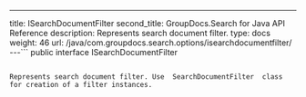 ---
title: ISearchDocumentFilter
second_title: GroupDocs.Search for Java API Reference
description: Represents search document filter.
type: docs
weight: 46
url: /java/com.groupdocs.search.options/isearchdocumentfilter/
---```
public interface ISearchDocumentFilter
```

Represents search document filter. Use  SearchDocumentFilter  class for creation of a filter instances.
